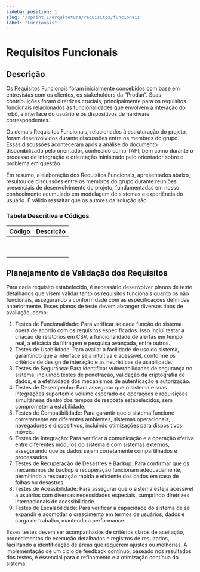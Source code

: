 ```yaml
---
sidebar_position: 1
slug: '/sprint_1/arquitetura/requisitos/funcionais'
label: "Funcionais"
---
```

# Requisitos Funcionais

## Descrição

Os Requisitos Funcionais foram inicialmente concebidos com base em entrevistas com os clientes, os stakeholders da “Prodan”. Suas contribuições foram diretrizes cruciais, principalmente para os requisitos funcionais relacionados às funcionalidades que envolvem a interação do robô, a interface do usuário e os dispositivos de hardware correspondentes.

Os demais Requisitos Funcionais, relacionados à estruturação do projeto, foram desenvolvidos durante discussões entre os membros do grupo. Essas discussões aconteceram após a análise do documento disponibilizado pelo orientador, conhecido como TAPI, bem como durante o processo de integração e orientação ministrado pelo orientador sobre o problema em questão.

Em resumo, a elaboração dos Requisitos Funcionais, apresentados abaixo, resultou de discussões entre os membros do grupo durante reuniões presenciais de desenvolvimento do projeto, fundamentadas em nosso conhecimento acumulado em modelagem de sistemas e experiência do usuário. É válido ressaltar que os autores da solução são:

### Tabela Descritiva e Códigos

| Código | Descrição |
| ------- | ----------- |
|         |             |
|         |             |
|         |             |
|         |             |
|         |             |
|         |             |
|         |             |
|         |             |
|         |             |

## Planejamento de Validação dos Requisitos

Para cada requisito estabelecido, é necessário desenvolver planos de teste detalhados que visem validar tanto os requisitos funcionais quanto os não funcionais, assegurando a conformidade com as especificações definidas anteriormente. Esses planos de teste devem abranger diversos tipos de avaliação, como:

1. Testes de Funcionalidade: Para verificar se cada função do sistema opera de acordo com os requisitos especificados. Isso inclui testar a criação de relatórios em CSV, a funcionalidade de alertas em tempo real, a eficácia da filtragem e pesquisa avançada, entre outros.
2. Testes de Usabilidade: Para avaliar a facilidade de uso do sistema, garantindo que a interface seja intuitiva e acessível, conforme os critérios de design de interação e as heurísticas de usabilidade.
3. Testes de Segurança: Para identificar vulnerabilidades de segurança no sistema, incluindo testes de penetração, validação da criptografia de dados, e a efetividade dos mecanismos de autenticação e autorização.
4. Testes de Desempenho: Para assegurar que o sistema e suas integrações suportem o volume esperado de operações e requisições simultâneas dentro dos tempos de resposta estabelecidos, sem comprometer a estabilidade.
5. Testes de Compatibilidade: Para garantir que o sistema funcione corretamente em diferentes ambientes, sistemas operacionais, navegadores e dispositivos, incluindo otimizações para dispositivos móveis.
6. Testes de Integração: Para verificar a comunicação e a operação efetiva entre diferentes módulos do sistema e com sistemas externos, assegurando que os dados sejam corretamente compartilhados e processados.
7. Testes de Recuperação de Desastres e Backup: Para confirmar que os mecanismos de backup e recuperação funcionam adequadamente, permitindo a restauração rápida e eficiente dos dados em caso de falhas ou desastres.
8. Testes de Acessibilidade: Para assegurar que o sistema esteja acessível a usuários com diversas necessidades especiais, cumprindo diretrizes internacionais de acessibilidade.
9. Testes de Escalabilidade: Para verificar a capacidade do sistema de se expandir e acomodar o crescimento em termos de usuários, dados e carga de trabalho, mantendo a performance.

Esses testes devem ser acompanhados de critérios claros de aceitação, procedimentos de execução detalhados e registros de resultados, facilitando a identificação de áreas que requerem ajustes ou melhorias. A implementação de um ciclo de feedback contínuo, baseado nos resultados dos testes, é essencial para o refinamento e a otimização contínua do sistema.
